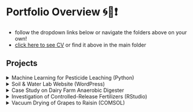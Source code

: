# Portfolio Overview 🌀🤠❗️

* follow the dropdown links below or navigate the folders above on your own!
* [click here to see CV](https://github.com/izguenther6/Portfolio/blob/main/CV%20-%20Isaiah%20Guenther.pdf) or find it above in the main folder

## Projects

<details>
<summary>Machine Learning for Pesticide Leaching (Python)</summary>

* Collaborative project for Cornell Soil & Water Lab and NYS Department of Environmental Conservation
* Building an XGBoost binary classifer model to predict whether or not pesticides will leach
* [read more](https://github.com/izguenther6/Portfolio/tree/main/1%29%20Cornell%20Soil%20and%20Water%20Lab%2C%20Oct.%202022%20-%20Present/Predicting%20Pesticide%20Contamination%20in%20New%20York%20Aquifers)

</details>

<details>
<summary>Soil & Water Lab Website (WordPress)</summary>

* Built and maintained lab website: https://soilandwaterlab.cornell.edu/

</details>

<details>
<summary>Case Study on Dairy Farm Anaerobic Digester</summary>

* Research project with Cornell PRO-DAIRY
* Co-authored report on a dairy farm's anaerobic digester renovation process
* [read more](https://github.com/izguenther6/Portfolio/tree/main/2%29%20Cornell%20PRO-DAIRY%2C%20Jan.%202024%20-%20Present%20/Wagner%20Farms%20Case%20Study)

</details>

<details>
<summary>Investigation of Controlled-Release Fertilizers (RStudio) </summary>

* Internship project with Costa Farms in Miami, FL
* Performed experimental study on the efficacy of different controlled-release fertilizers
* [read more](https://github.com/izguenther6/Portfolio/tree/main/3%29%20Costa%20Farms%20-%20Summer%202023)

</details>

<details>
<summary>Vacuum Drying of Grapes to Raisin (COMSOL)</summary>

* Class project for BEE 4630: Digital Food Engineering
* Created COMSOL simulation of how a grape is vacuum dried to a raisin
* [read more](https://github.com/izguenther6/Portfolio/tree/main/4%29%20BEE%204630%20-%20Digital%20Food%20Engineering%2C%20Spring%202023)

</details>
